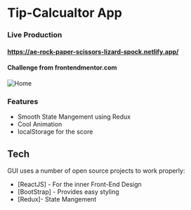 # Tip-Calcualtor App 
### Live Production
#### https://ae-rock-paper-scissors-lizard-spock.netlify.app/
#### Challenge from frontendmentor.com
![Home](https://i.imgur.com/qjtmQuJ.png)


### Features
- Smooth State Mangement using Redux
- Cool Animation 
- localStorage for the score 


## Tech
GUI uses a number of open source projects to work properly:
- [ReactJS] - For the inner Front-End Design 
- [BootStrap] - Provides easy styling
- [Redux]- State Mangement 